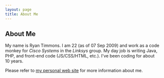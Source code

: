```yaml
---
layout: page
title: About Me
---
```


## About Me

My name is Ryan Timmons. I am 22 (as of 07 Sep 2009) and work as a code monkey
for *Cisco Systems* in the *Linksys* group. My day job is writing Java, PHP,
and front-end code (JS/CSS/HTML, etc.). I've been coding for about 10 years.

Please refer to [my personal web site][1] for more information about me.


 [1]: http://ryantimmons.com/

